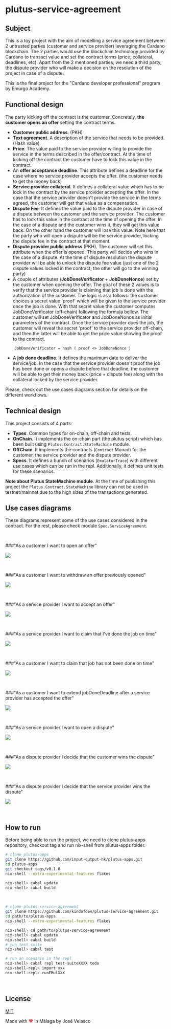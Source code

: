 # plutus-service-agreement

## Subject

This is a toy project with the aim of modelling a service agreement between 2 untrusted parties (customer and service provider) leveraging the Cardano blockchain. The 2 parties would use the blockchain technology provided by Cardano to transact value and set the contract terms (price, collateral, deadlines, etc). Apart from the 2 mentioned parties, we need a third party, the dispute provider who will make a decision on the resolution of the project in case of a dispute. 

This is the final project for the "Cardano developer professional" program by Emurgo Academy. 


## Functional design 

The party kicking off the contract is the customer. Concretely, **the customer opens an offer** setting the contract terms. 

- **Customer public address**. (PKH)
- **Text agreement**. A description of the service that needs to be provided. (Hash value)
- **Price**. The value paid to the service provider willing to provide the service in the terms described in the offer/contract. At the time of kicking off the contract the customer have to lock this value in the contract.  
- An **offer acceptance deadline**. This attribute defines a deadline for the case where no service provider accepts the offer. (the customer needs to get the money back)
- **Service provider collateral**. It defines a collateral value which has to be lock in the contract by the service provider accepting the offer. In the case that the service provider doesn't provide the service in the terms agreed, the customer will get that value as a compensation. 
- **Dispute Fee**. It defines the value paid to the dispute provider in case of a dispute between the customer and the service provider. The customer has to lock this value in the contract at the time of opening the offer. In the case of a dispute and the customer wins it, they will get this value back. On the other hand the customer will lose this value. Note here that the party who will open a dispute will be the service provider, locking the dispute fee in the contract at that moment. 
- **Dispute provider public address** (PKH). The customer will set this attribute when the offer is opened. This party will decide who wins in the case of a dispute. At the time of dispute resolution the dispute provider will be able to unlock the dispute fee value (just one of the 2 dispute values locked in the contract; the other will go to the winning party)
- A couple of attributes (**JobDoneVerificator** + **JobDoneNonce**) set by the customer when opening the offer. The goal of these 2 values is to verify that the service provider is claiming that job is done with the authorization of the customer. The logic is as a follows: the customer choices a secret value 'proof' which will be given to the service provider once the job is done. With that secret value the customer computes JobDoneVerificator (off-chain) following the formula bellow. The customer will set JobDoneVerificator and JobDoneNonce as initial parameters of the contract. Once the service provider does the job, the customer will reveal the secret 'proof' to the service provider off-chain, and then the latter will be able to get the price value showing the proof to the contract.

```
    JobDoneVerificator = hash ( proof <> JobDoneNonce )
```

- A **job done deadline**. It defines the maximum date to deliver the service/job. In the case that the service provider doesn't proof the job has been done or opens a dispute before that deadline, the customer will be able to get their money back (price + dispute fee) along with the collateral locked by the service provider.  


Please, check out the use cases diagrams section for details on the different workflows. 


## Technical design

This project consists of 4 parts: 

- **Types**. Common types for on-chain, off-chain and tests.
- **OnChain**. It implements the on-chain part (the plutus script) which has been built using `Plutus.Contract.StateMachine` module.
- **OffChain**. It implements the contracts (`Contract` Monad) for the customer, the service provider and the dispute provider. 
- **Specs**. It defines a bunch of scenarios (`EmulatorTrace`) with different use cases which can be run in the repl. Additionally, it defines unit tests for these scenarios.


**Note about Plutus StateMachine module**.
At the time of publishing this project the `Plutus.Contract.StateMachine` library can not be used in testnet/mainnet due to the high sizes of the transactions generated.


## Use cases diagrams

These diagrams represent some of the use cases considered in the contract. For the rest, please check module `Spec.ServiceAgreement`.

<br />

###"As a customer I want to open an offer"

![](images/plutus-service-agreement_01_open.jpg)

<br />

###"As a customer I want to withdraw an offer previously opened"

![](images/plutus-service-agreement_02_withdraw.jpg)

<br />

###"As a service provider I want to accept an offer"

![](images/plutus-service-agreement_03_accept.jpg)

<br />

###"As a service provider I want to claim that I've done the job on time"

![](images/plutus-service-agreement_04_job_done.jpg)

<br />

###"As a customer I want to claim that job has not been done on time"

![](images/plutus-service-agreement_05_job_not_done.jpg)

<br />

###"As a customer I want to extend jobDoneDeadline after a service provider has accepted the offer"

![](images/plutus-service-agreement_06_extend.jpg)

<br />

###"As a service provider I want to open a dispute"

![](images/plutus-service-agreement_07_open_dispute.jpg)

<br />

###"As a dispute provider I decide that the customer wins the dispute"

![](images/plutus-service-agreement_08_customer_wins.jpg)

<br />

###"As a dispute provider I decide that the service provider wins the dispute"

![](images/plutus-service-agreement_08_sProvider_wins.jpg)

<br />

## How to run 

Before being able to run the project, we need to clone plutus-apps repository, checkout tag  and run nix-shell from plutus-apps folder.

```bash
# clone plutus-apps
git clone https://github.com/input-output-hk/plutus-apps.git
cd plutus-apps
git checkout tags/v0.1.0
nix-shell --extra-experimental-features flakes

nix-shell> cabal update
nix-shell> cabal build
```

<br />


```bash
# clone plutus-service-agreement
git clone https://github.com/kindofdev/plutus-service-agreement.git
cd path/to/plutus-apps
nix-shell --extra-experimental-features flakes

nix-shell> cd path/to/plutus-service-agreement
nix-shell> cabal update 
nix-shell> cabal build 
# run test suite
nix-shell> cabal test

# run an scenario in the repl
nix-shell> cabal repl test-suiteXXXX todo
nix-shell-repl> import xxx
nix-shell-repl> runEMulXXX 


```
<br />

## License

[MIT](https://choosealicense.com/licenses/mit/)

Made with <span style="color: #e25555;">&#9829;</span> in Málaga by José Velasco